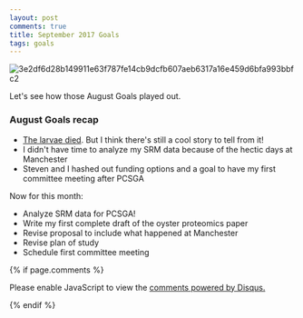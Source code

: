 ```yaml
---
layout: post
comments: true
title: September 2017 Goals
tags: goals
---
```


![3e2df6d28b149911e63f787fe14cb9dcfb607aeb6317a16e459d6bfa993bbfc2](https://user-images.githubusercontent.com/22335838/29998347-9088d114-8fdd-11e7-9254-2bcc0616a01f.jpg)

Let's see how those August Goals played out.

### August Goals recap

- [The larvae died](https://yaaminiv.github.io/Gigas-Larvae-Day18/). But I think there's still a cool story to tell from it!
- I didn't have time to analyze my SRM data because of the hectic days at Manchester
- Steven and I hashed out funding options and a goal to have my first committee meeting after PCSGA

Now for this month:

- Analyze SRM data for PCSGA!
- Write my first complete draft of the oyster proteomics paper
- Revise proposal to include what happened at Manchester
- Revise plan of study
- Schedule first committee meeting

{% if page.comments %}

<div id="disqus_thread"></div>
<script>

/**
*  RECOMMENDED CONFIGURATION VARIABLES: EDIT AND UNCOMMENT THE SECTION BELOW TO INSERT DYNAMIC VALUES FROM YOUR PLATFORM OR CMS.
*  LEARN WHY DEFINING THESE VARIABLES IS IMPORTANT: https://disqus.com/admin/universalcode/#configuration-variables*/
/*
var disqus_config = function () {
this.page.url = PAGE_URL;  // Replace PAGE_URL with your page's canonical URL variable
this.page.identifier = PAGE_IDENTIFIER; // Replace PAGE_IDENTIFIER with your page's unique identifier variable
};
*/
(function() { // DON'T EDIT BELOW THIS LINE
var d = document, s = d.createElement('script');
s.src = 'https://the-responsible-grad-student.disqus.com/embed.js';
s.setAttribute('data-timestamp', +new Date());
(d.head || d.body).appendChild(s);
})();
</script>
<noscript>Please enable JavaScript to view the <a href="https://disqus.com/?ref_noscript">comments powered by Disqus.</a></noscript>

{% endif %}

<script id="dsq-count-scr" src="//the-responsible-grad-student.disqus.com/count.js" async></script>
